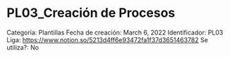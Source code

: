 # PL03_Creación de Procesos

Categoría: Plantillas
Fecha de creación: March 6, 2022
Identificador: PL03
Liga: https://www.notion.so/5213d4ff6e93472fa1f37d3651463782
Se utiliza?: No